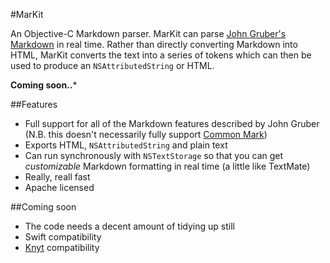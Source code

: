 #MarKit

An Objective-C Markdown parser. MarKit can parse [John Gruber's Markdown](http://daringfireball.net/projects/markdown/) in real time. Rather than directly converting Markdown into HTML, MarKit converts the text into a series of tokens which can then be used to produce an `NSAttributedString` or HTML.

**Coming soon..***

##Features

* Full support for all of the Markdown features described by John Gruber (N.B. this doesn't necessarily fully support [Common Mark](http://commonmark.org/))
* Exports HTML, `NSAttributedString` and plain text
* Can run synchronously with `NSTextStorage` so that you can get *customizable* Markdown formatting in real time (a little like TextMate) 
* Really, reall fast
* Apache licensed

##Coming soon

* The code needs a decent amount of tidying up still
* Swift compatibility
* [Knyt](https://github.com/programmingthomas/Knyt) compatibility
